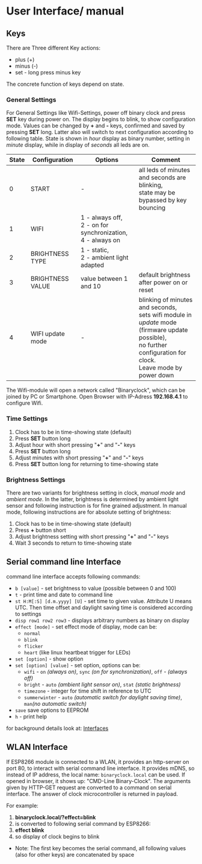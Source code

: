 # User Interface/ manual

## Keys
There are Three different Key actions:
* plus (+)
* minus (-)
* set - long press minus key

The concrete function of keys depend on state.

### General Settings
For General Settings like Wifi-Settings, power off binary clock and press **SET** key during power on.
The display begins to blink, to show configuration mode. Values can be changed by **+** and **-** keys,
confirmed and saved by pressing **SET** long. Latter also will switch to next configuration according to following table.
State is shown in *hour* display as binary number, setting in *minute* display, while in display of *seconds* all leds are on. 

| State | Configuration | Options | Comment |
| ---   | --- | --- | --- | 
|  0    | START         |       - | all leds of minutes and seconds are blinking, <br>state may be bypassed by key bouncing  |
|  1    | WIFI          | 1 - always off,<br> 2 - on for synchronization,<br> 4 - always on | |
|  2    | BRIGHTNESS TYPE | 1 - static,<br> 2 - ambient light adapted |  |
|  3    | BRIGHTNESS VALUE | value between 1 and 10 | default brightness after power on or reset |
|  4    | WIFI update mode | - | blinking of minutes and seconds, <br>sets wifi module in *update* mode <br>(firmware update possible), <br>no further configuration for clock. <br>Leave mode by power down |

The Wifi-module will open a network called "Binaryclock", which can be joined by PC or Smartphone.
Open Browser with IP-Adress **192.168.4.1** to configure Wifi.



### Time Settings
1. Clock has to be in time-showing state (default)
1. Press **SET** button long
1. Adjust hour with short pressing "**+**" and "**-**" keys
1. Press **SET** button long
1. Adjust minutes with short pressing "**+**" and "**-**" keys
1. Press **SET** button long for returning to time-showing state

### Brightness Settings
There are two variants for brightness setting in clock, *manual mode* and *ambient mode*.
In the latter, brightness is determined by ambient light sensor and following instruction is for fine grained adjustment.
In manual mode, following instructions are for absolute setting of brightness:

1. Clock has to be in time-showing state (default)
1. Press **+** button short
1. Adjust brightness setting with short pressing "**+**" and "**-**" keys
1. Wait 3 seconds to return to time-showing state

## Serial command line Interface
command line interface accepts following commands:
* `b [value]` - set brightness to value (possible between 0 and 100)
* `t` - print time and date to command line
* `st H:M[:S] [d.m.yyyy] [U]` - set time to given value. Attribute U means UTC. Then time offset and daylight saving time is considered according to settings
* `disp row1 row2 row3` - displays arbitrary numbers as binary on display
* `effect [mode]` - set effect mode of display, mode can be:
  * `normal`
  * `blink`
  * `flicker`
  * `heart` (like linux heartbeat trigger for LEDs)
* `set [option]` - show option
* `set [option] [value]` - set option, options can be:
  * `wifi` - `on` *(always on)*, `sync` *(on for synchronization)*, `off` - *(always off)*
  * `bright` - `auto` *(ambient light sensor on)*, `stat` *(static brightness)*
  * `timezone` - integer for time shift in reference to UTC
  * `summerwinter` - `auto` *(automatic switch for daylight saving time)*, `man`*(no automatic switch)*
* `save` save options to EEPROM
* `h` - print help

for background details look at: [Interfaces](Interfaces.md)

## WLAN Interface
If ESP8266 module is connected to a WLAN, it provides an http-server on port 80, to interact with serial command line interface. It provides mDNS, so instead of IP address, the local name: ``binaryclock.local`` can be used.
If opened in browser, it shows up: "CMD-Line Binary-Clock".
The arguments given by HTTP-GET request are converted to a command on serial interface. The answer of clock microcontroller is returned in payload.

For example:
1. **binaryclock.local/?effect=blink**
1. is converted to following serial command by ESP8266:
1. **effect blink**
1. so display of clock begins to blink

* Note: The first key becomes the serial command, all following values (also for other keys) are concatenated by space
